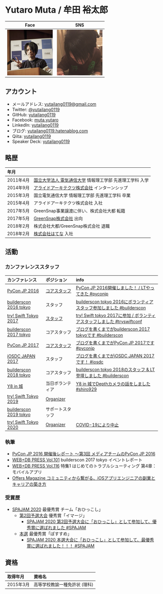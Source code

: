 # Yutaro Muta / 牟田 裕太郎

| Face | SNS |
|---|---|
| <img src="./resources/face_icon.png" alt="face" title="Face" width="150" height="150"> | <img src="./resources/sns_icon.png" alt="sns" title="SNS" width="150" height="150"> |

## アカウント

* メールアドレス: yutailang0119@gmail.com
* Twitter: [@yutailang0119](https://twitter.com/yutailang0119)
* GitHub: [yutailang0119](https://github.com/yutailang0119)
* Facebook: [muta.yutaro](https://facebook.com/muta.yutaro)
* LinkedIn: [yutailang0119](https://www.linkedin.com/in/yutailang0119)
* ブログ: [yutailang0119.hatenablog.com](http://yutailang0119.hatenablog.com)
* Qiita: [yutailang0119](https://qiita.com/yutailang0119)
* Speaker Deck: [yutailang0119](https://speakerdeck.com/yutailang0119)

## 略歴

| 年月 | |
|:--|:--|
| 2011年4月 | [国立大学法人 電気通信大学](http://www.uec.ac.jp) 情報理工学部 先進理工学科 入学 |
| 2014年9月 | [アライドアーキテクツ株式会社](http://www.aainc.co.jp) インターンシップ |
| 2015年3月 | 国立電気通信大学 情報理工学部 先進理工学科 卒業 |
| 2015年4月 | アライドアーキテクツ株式会社 入社 |
| 2017年5月 | GreenSnap事業譲渡に伴い、株式会社大都 転籍 |
| 2017年5月 | [GreenSnap株式会社](https://greensnap.jp/news/company) 出向 |
| 2018年2月 | 株式会社大都/GreenSnap株式会社 退職 |
| 2018年2月 | [株式会社はてな](http://hatenacorp.jp) 入社 |

## 活動

### カンファレンススタッフ

| カンファレンス | ポジション | info |
|:--|:--|:--|
| [PyCon JP 2016](https://pycon.jp/2016/en/) | [コアスタッフ](https://pycon.jp/2016/en/about/staff-list/) | [PyCon JP 2016開催しました！ / LTやってきた #pyconjp](http://yutailang0119.hatenablog.com/entry/2016/09/24/180000) |
| [builderscon 2016 tokyo](https://builderscon.io/builderscon/tokyo/2016) | スタッフ | [builderscon tokyo 2016にボランティアスタッフ参加しました #builderscon](http://yutailang0119.hatenablog.com/entry/2016/12/06/135248) |
| [try! Swift Tokyo 2017](https://www.tryswift.co/events/2017/tokyo/en/) | [スタッフ](https://blog.tryswift.co/try-Swift-Tokyo-2017) | [try! Swift tokyo 2017に参加 / ボランティアスタッフしました #tryswiftconf](http://yutailang0119.hatenablog.com/entry/tryswiftconf-2017) |
| [builderscon 2017 tokyo](https://builderscon.io/tokyo/2017) | コアスタッフ | [ブログを書くまでがbuilderscon 2017 tokyoです #builderscon](http://yutailang0119.hatenablog.com/entry/builderscon-2017-tokyo) |
| [PyCon JP 2017](https://pycon.jp/2017/en/) | [コアスタッフ](https://pycon.jp/2017/en/about/staff-list/) | [ブログを書くまでがPyCon JP 2017です #pyconjp](http://yutailang0119.hatenablog.com/entry/pycon-jp-2017) |
| [iOSDC JAPAN 2017](https://iosdc.jp/2017/) | スタッフ | [ブログを書くまでがiOSDC JAPAN 2017です！ #iosdc](http://yutailang0119.hatenablog.com/entry/iosdc-japan-2017) |
| [builderscon 2018 tokyo](https://builderscon.io/tokyo/2018) | コアスタッフ | [builderscon tokyo 2018のスタッフ & LT登壇しました #builderscon](https://yutailang0119.hatenablog.com/entry/builderscon-tokyo-2018) |
| [Y8 in 城](https://y8-20180929-shiro.hachiojipm.org) | 当日ボランティア | [Y8 in 城でDepthカメラの話をしました #shiro929](https://yutailang0119.hatenablog.com/entry/y8-in-castle) |
| [try! Swift Tokyo 2019](https://www.tryswift.co/events/2019/tokyo/) | [Organizer](https://www.tryswift.co/events/2019/tokyo/en/#yutailang0119) |  |
| [builderscon 2019 tokyo](https://builderscon.io/tokyo/2019) | サポートスタッフ |  |
| [try! Swift Tokyo 2020](https://www.tryswift.co/events/2020/tokyo/) | [Organizer](https://www.tryswift.co/events/2020/tokyo/en/#yutailang0119) | [COVID-19により中止](https://www.tryswift.co/events/2020/tokyo/jp/) |

### 執筆
* [PyCon JP 2016 開催後レポート ～第3回 メディアチームのPyCon JP 2016](https://codezine.jp/article/detail/9852)
* [WEB+DB PRESS Vol.101](http://gihyo.jp/magazine/wdpress/archive/2017/vol101) builderscon 2017 tokyo イベントレポート
* [WEB+DB PRESS Vol.116](https://gihyo.jp/magazine/wdpress/archive/2020/vol116) 特集1 はじめてのトラブルシューティング 第4章：モバイルアプリ
* [Offers Magazine コミュニティから繋がる、iOSアプリエンジニアの副業とキャリアの築き方](https://offers.jp/media/sidejob/workstyle/a_1855)

### 受賞歴
* [SPAJAM 2020](https://spajam.jp/2020/) 最優秀賞 チーム「おひっこし」
    * [第2回予選大会](https://spajam.jp/competition-result2) 優秀賞「イマージ」
        * [SPAJAM 2020 第2回予選大会に「おひっこし」として参加して、優秀賞に選ばれました #SPAJAM](https://yutailang0119.hatenablog.com/entry/spajam-2020-qualifying)
    * [本選](https://spajam.jp/final-result) 最優秀賞「ぽすすめ」
        * [SPAJAM 2020 本選大会に「おひっこし」として参加して、最優秀賞に選ばれました！！！ #SPAJAM](https://yutailang0119.hatenablog.com/entry/spajam-2020-final)

## 資格

| 取得年月 | 資格名  |
|:--|:--|
| 2015年3月 | 高等学校教諭一種免許状 (理科) |

